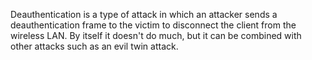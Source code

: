 Deauthentication is a type of attack in which an attacker sends a deauthentication frame to the victim to disconnect the client from the wireless LAN. By itself it doesn't do much, but it can be combined with other attacks such as an evil twin attack.
